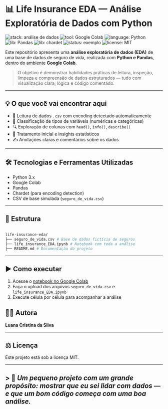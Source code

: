 # 📊 Life Insurance EDA — Análise Exploratória de Dados com Python

![stack: análise de dados](https://img.shields.io/badge/stack-análise%20de%20dados-blue)
![tool: Google Colab](https://img.shields.io/badge/tool-Google%20Colab-yellow)
![language: Python](https://img.shields.io/badge/language-Python-3776AB)
![lib: Pandas](https://img.shields.io/badge/lib-Pandas-black)
![lib: chardet](https://img.shields.io/badge/lib-Chardet-lightgrey)
![status: exemplo](https://img.shields.io/badge/status-exemplo-lightblue)
![license: MIT](https://img.shields.io/badge/license-MIT-green)



Este repositório apresenta uma **análise exploratória de dados (EDA)** de uma base de dados de seguro de vida, realizada com **Python e Pandas**, dentro do ambiente **Google Colab**.

> O objetivo é demonstrar habilidades práticas de leitura, inspeção, limpeza e compreensão de dados estruturados — tudo com visualização clara, lógica e código comentado.

---

## 💡 O que você vai encontrar aqui

- 📎 Leitura de dados `.csv` com encoding detectado automaticamente
- 🧠 Classificação de tipos de variáveis (numéricas e categóricas)
- 🔍 Exploração de colunas com `head()`, `info()`, `describe()`
- 🧼 Tratamento inicial e insights estatísticos
- ✍️ Anotações claras e comentários sobre os dados

---

## 🛠️ Tecnologias e Ferramentas Utilizadas

- Python 3.x
- Google Colab
- Pandas
- Chardet (para encoding detection)
- CSV de base simulada (`seguro_de_vida.csv`)

---

## 📁 Estrutura
 ```bash

life-insurance-eda/
├── seguro_de_vida.csv # Base de dados fictícia de seguros
├── life_insurance_EDA.ipynb # Notebook com toda a análise
├── README.md # Documentação do projeto

```
---

## ▶️ Como executar

1. Acesse o [notebook no Google Colab](https://colab.research.google.com/)
2. Faça o upload dos arquivos `seguro_de_vida.csv` e `life_insurance_EDA.ipynb`
3. Execute célula por célula para acompanhar a análise



## 👩‍💻 Autora

**Luana Cristina da Silva**  


---

## ⚖️ Licença

Este projeto está sob a licença MIT.  

---

## > 📌 *Um pequeno projeto com um grande propósito: mostrar que eu sei lidar com dados — e que um bom código começa com uma boa análise.*



